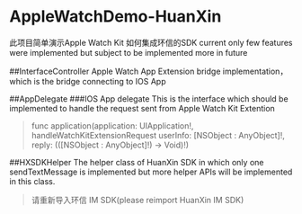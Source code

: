 # AppleWatchDemo-HuanXin
此项目简单演示Apple Watch Kit 如何集成环信的SDK
current only few features were implemented but subject to be implemented more in future

##InterfaceController
Apple Watch App Extension bridge implementation，which is the bridge connecting to IOS App

##AppDelegate
###IOS App delegate
This is the interface which should be implemented to handle the request sent from Apple Watch Kit Extention

>func application(application: UIApplication!, handleWatchKitExtensionRequest userInfo: [NSObject : AnyObject]!, reply: (([NSObject : AnyObject]!) -> Void)!)

##HXSDKHelper
The helper class of HuanXin SDK in which only one sendTextMessage is implemented but more helper APIs will be implemented in this class.

>请重新导入环信 IM SDK(please reimport HuanXin IM SDK)
